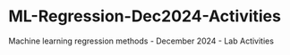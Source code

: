 # ML-Regression-Dec2024-Activities
Machine learning regression methods - December 2024 - Lab Activities
